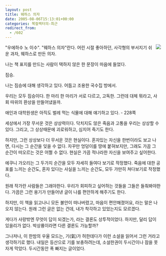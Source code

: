 ```yaml
---
layout: post
title: 웨하스 의자
date: 2005-08-06T15:13:01+00:00
categories: 북컬렉터의-최근
redirect_from:
  - /602
---
```


<a href="http://www.bandibook.com/search/subject_view.php?code=2419798"><img src="http://image.aladin.co.kr/product/53/17/cover/8973818163_1.jpg" align="right" >

</a>"우에하수 노 이수". "웨하스 의자"란다. 어린 시절 좋아하던, 사각형의 부서지기 쉬운 과자, 웨하스로 만든 의자.

나는 책 표지를 만드는 사람이 택하지 않은 한 문장이 마음에 들었다.

> 

짐승.

나는 짐승에 대해 생각하고 있다. 어둡고 조용한 국수집 방에서.

우리는 모두 짐승이다. 한 마리 한 마리가 서로 다르고, 고독한. 그런데 대체 뭐라고, 사회 따위의 환상을 만들어냈을까.

애인과 대학원생은 아직도 벌레 먹는 식물에 대해 얘기하고 있다. - 228쪽

세상에서 가장 무서운 것은 상상력이다. 닥치지도 않은 죽음과 고통을 우리는 상상할 수 있다. 그리고, 그 상상때문에 괴로워하고, 심지어 죽기도 한다.

하지만, 그런 상상보다 더 무서운 것은 현실이다. 혼자있는 자신을 한번이라도 보고 나면, 다시는 그 순간을 잊을 수 없다. 자꾸만 엉덩이를 땅에 붙혀보지만, 그래도 가끔 그 순간이 떠오르는 것은 어쩔 수 없다. 현실은 가끔 적나라한 자신을 보여주고 싶어한다.

에쿠니 가오리는 그 두가지 순간을 모두 자세히 들여다 보기로 작정했다. 죽음에 대한 공포를 느끼는 순간도, 혼자 있다는 사실을 느끼는 순간도, 모두 가만히 쳐다보기로 작정했다.

원래 작가란 사람들은 그래야한다. 우리가 회피하고 싶어하는 것들을 그들은 들춰봐야한다. 가끔은 그런 용기가 만들어낸 글이 나를 편안하게 해주기도 한다.

하지만, 이 책을 읽고나니 모든 불안이 떠나버렸고, 마음이 편안해졌어요, 라는 말은 나오지 않는다. 원래 그런 글은 없는 건데, 내가 착각하고 있었는지도 모르겠다.

게다가 사랑밖엔 무엇이 답이 되겠는가, 라는 결론도 상투적이었다. 하지만, 달리 답이 있을리가 없다. 박상륭이라면 다른 결론도 가능할까?

그나저나, 이 한밤의 우울 모드는, 기(氣)가 허한데다가 이런 소설을 읽어서 그런 거라고 생각하기로 했다. 내일은 등산으로 기를 보충하려는데, 소설한권이 두시간이나 잠을 못자게 막았다. 두시간동안 폭 빠지는 글이었다.
<div id=comments>
</div>
